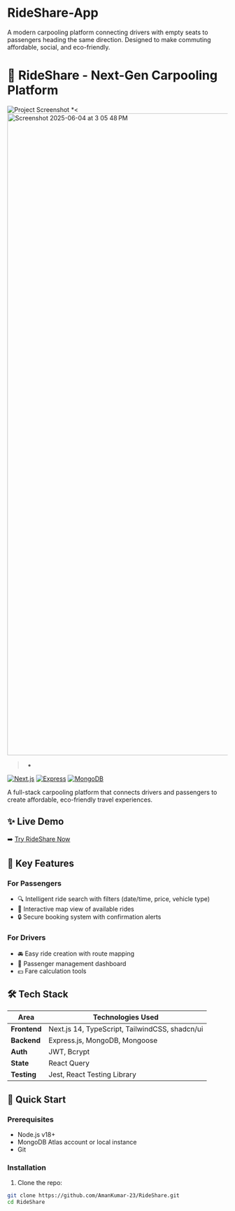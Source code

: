 # RideShare-App
A modern carpooling platform connecting drivers with empty seats to passengers heading the same direction. Designed to make commuting affordable, social, and eco-friendly.
# 🚗 RideShare - Next-Gen Carpooling Platform

![Project Screenshot](/screenshot.png) *<<img width="1468" alt="Screenshot 2025-06-04 at 3 05 48 PM" src="https://github.com/user-attachments/assets/80b00cb2-f879-4fb2-a18f-64592513dc9a" />
>*

[![Next.js](https://img.shields.io/badge/Next.js-14-black?logo=next.js)](https://nextjs.org/)
[![Express](https://img.shields.io/badge/Express-5-blue?logo=express)](https://expressjs.com/)
[![MongoDB](https://img.shields.io/badge/MongoDB-7-green?logo=mongodb)](https://www.mongodb.com/)

A full-stack carpooling platform that connects drivers and passengers to create affordable, eco-friendly travel experiences.

## ✨ Live Demo
➡️ [Try RideShare Now](https://your-deployed-link.com) *<!-- Update with your link -->*

## 🌟 Key Features

### For Passengers
- 🔍 Intelligent ride search with filters (date/time, price, vehicle type)
- 📍 Interactive map view of available rides
- 🔒 Secure booking system with confirmation alerts

### For Drivers
- 🚘 Easy ride creation with route mapping
- 👥 Passenger management dashboard
- 💵 Fare calculation tools

## 🛠 Tech Stack

| Area          | Technologies Used |
|---------------|-------------------|
| **Frontend**  | Next.js 14, TypeScript, TailwindCSS, shadcn/ui |
| **Backend**   | Express.js, MongoDB, Mongoose |
| **Auth**      | JWT, Bcrypt       |
| **State**     | React Query       |
| **Testing**   | Jest, React Testing Library |

## 🚀 Quick Start

### Prerequisites
- Node.js v18+
- MongoDB Atlas account or local instance
- Git

### Installation
1. Clone the repo:
```bash
git clone https://github.com/AmanKumar-23/RideShare.git
cd RideShare
